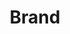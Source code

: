 ---
layout: pattern.njk
tags: 
    - lean_fr
    - lean_basics_fr
    - page
key: brand-lean_fr
title: Brand
parent: basics-lean_fr
image: lean/overview/brand.webp
keywords: logo, brand, signet, pleitegeier
order: 10
availablelanguages: 
    - de
    - en
---